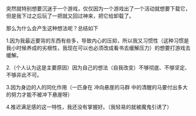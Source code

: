 突然就特别想要沉迷于一个游戏，仅仅因为一个游戏出了一个活动就想要下载它，但是我下过之后玩了一把就又回过神来，把它给卸载了。

那么为什么会产生这种想法呢？总结如下

1.因为我最近要背的东西有些多，导致内心的压抑，所以我又习惯性（这种习惯是我小时候养成的劣根性，我现在可以也必须改成看书去缓解压力）的想要打游戏去缓解。

2.（个人认为这是主要原因）因为自己的想法（自我改变）不够彻底、不够坚定、不够非此不可。

3.因为身边的人的同化作用（一匹身在 冲向悬崖的马群 中的清醒的马要付出多大的努力才能不被冲下悬崖呀）

4.推迟满足感的这一特性，我还没有掌握好。（我轻易的就被魔鬼引诱了）